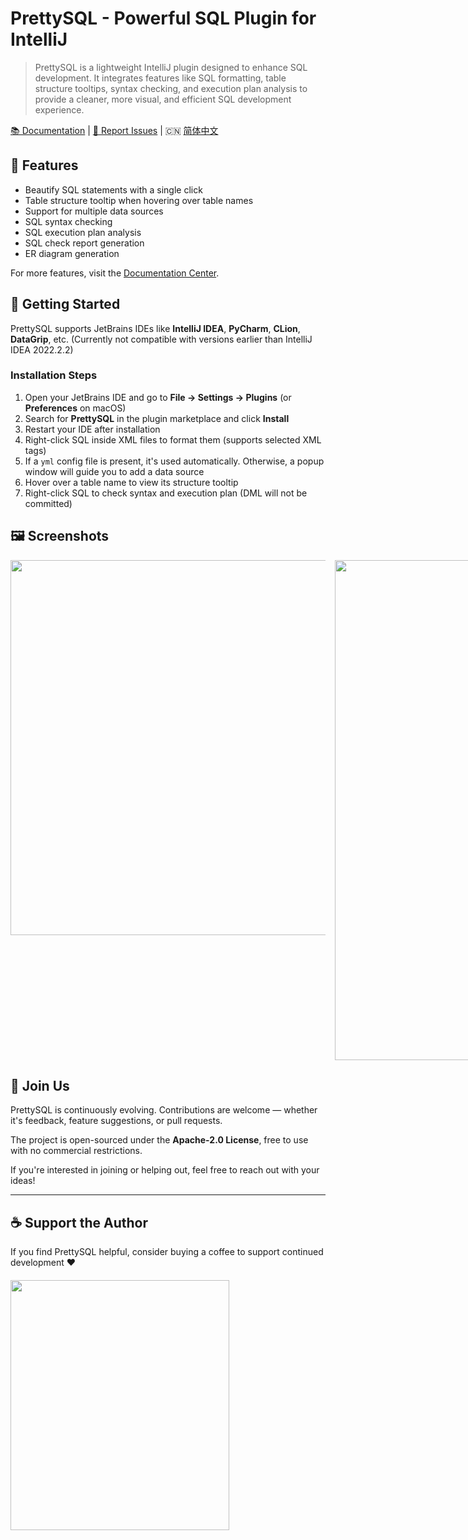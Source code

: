 # PrettySQL - Powerful SQL Plugin for IntelliJ

> PrettySQL is a lightweight IntelliJ plugin designed to enhance SQL development. It integrates features like SQL formatting, table structure tooltips, syntax checking, and execution plan analysis to provide a cleaner, more visual, and efficient SQL development experience.

[📚 Documentation](http://czh.znunwm.top/) | [🐛 Report Issues](https://github.com/SiYuan-2002/PrettySQL/issues) | 🇨🇳 [简体中文](https://github.com/SiYuan-2002/PrettySQL/blob/master/README.md)


## 🔧 Features

- Beautify SQL statements with a single click
- Table structure tooltip when hovering over table names
- Support for multiple data sources
- SQL syntax checking
- SQL execution plan analysis
- SQL check report generation
- ER diagram generation

For more features, visit the [Documentation Center](http://czh.znunwm.top/).

## 🚀 Getting Started

PrettySQL supports JetBrains IDEs like **IntelliJ IDEA**, **PyCharm**, **CLion**, **DataGrip**, etc. (Currently not compatible with versions earlier than IntelliJ IDEA 2022.2.2)

### Installation Steps

1. Open your JetBrains IDE and go to **File → Settings → Plugins** (or **Preferences** on macOS)
2. Search for **PrettySQL** in the plugin marketplace and click **Install**
3. Restart your IDE after installation
4. Right-click SQL inside XML files to format them (supports selected XML tags)
5. If a `yml` config file is present, it's used automatically. Otherwise, a popup window will guide you to add a data source
6. Hover over a table name to view its structure tooltip
7. Right-click SQL to check syntax and execution plan (DML will not be committed)

## 🖼️ Screenshots

<div style="display: flex; gap: 15px; align-items: flex-start;">
  <img src="https://znunwm.top/upload/2025/06/ad1161b5-10d4-4b8c-b7d3-a588826859b5.png" width="800" height="600" />
  <img src="https://znunwm.top/upload/2025/06/1f83eeb7-90d3-4949-91ce-a452a9d1ccdb.png" width="800" height="800" />
  <img src="https://znunwm.top/upload/2025/06/2c772845-48ad-4004-b1a5-3fa523a021ac.png" width="400" height="300" />
  <img src="https://znunwm.top/upload/2025/06/b089a07a-6729-40b3-a9a4-676086ad7312.png" width="800" height="400" />
  <img src="https://github-production-user-asset-6210df.s3.amazonaws.com/65499955/457578024-25784ec7-6183-4129-a4e3-c0a66564fdc9.png?X-Amz-Algorithm=AWS4-HMAC-SHA256&X-Amz-Credential=AKIAVCODYLSA53PQK4ZA%2F20250621%2Fus-east-1%2Fs3%2Faws4_request&X-Amz-Date=20250621T122058Z&X-Amz-Expires=300&X-Amz-Signature=0b63d12131887c9ff03fd33c17dd631bec71b025e2588e80b396d2794980d8b1&X-Amz-SignedHeaders=host" width="1500" height="800" />
</div>

## 🤝 Join Us

PrettySQL is continuously evolving. Contributions are welcome — whether it's feedback, feature suggestions, or pull requests.

The project is open-sourced under the **Apache-2.0 License**, free to use with no commercial restrictions.

If you're interested in joining or helping out, feel free to reach out with your ideas!

---

## ☕ Support the Author

If you find PrettySQL helpful, consider buying a coffee to support continued development ❤️

<div style="display: flex; gap: 15px; align-items: flex-start; margin-top: 20px;">
  <img src="https://znunwm.top/upload/2025/06/8238FF3AA44B75D07E56D155B41F9613.jpg" width="350" height="400" />
</div>
